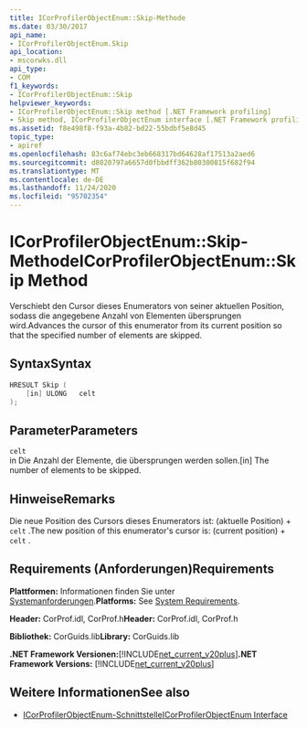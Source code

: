 ```yaml
---
title: ICorProfilerObjectEnum::Skip-Methode
ms.date: 03/30/2017
api_name:
- ICorProfilerObjectEnum.Skip
api_location:
- mscorwks.dll
api_type:
- COM
f1_keywords:
- ICorProfilerObjectEnum::Skip
helpviewer_keywords:
- ICorProfilerObjectEnum::Skip method [.NET Framework profiling]
- Skip method, ICorProfilerObjectEnum interface [.NET Framework profiling]
ms.assetid: f8e498f8-f93a-4b82-bd22-55bdbf5e8d45
topic_type:
- apiref
ms.openlocfilehash: 83c6af74ebc3eb668317bd64628af17513a2aed6
ms.sourcegitcommit: d8020797a6657d0fbbdff362b80300815f682f94
ms.translationtype: MT
ms.contentlocale: de-DE
ms.lasthandoff: 11/24/2020
ms.locfileid: "95702354"
---
```

# <a name="icorprofilerobjectenumskip-method"></a><span data-ttu-id="f125e-102">ICorProfilerObjectEnum::Skip-Methode</span><span class="sxs-lookup"><span data-stu-id="f125e-102">ICorProfilerObjectEnum::Skip Method</span></span>

<span data-ttu-id="f125e-103">Verschiebt den Cursor dieses Enumerators von seiner aktuellen Position, sodass die angegebene Anzahl von Elementen übersprungen wird.</span><span class="sxs-lookup"><span data-stu-id="f125e-103">Advances the cursor of this enumerator from its current position so that the specified number of elements are skipped.</span></span>  
  
## <a name="syntax"></a><span data-ttu-id="f125e-104">Syntax</span><span class="sxs-lookup"><span data-stu-id="f125e-104">Syntax</span></span>  
  
```cpp  
HRESULT Skip (  
    [in] ULONG   celt  
);  
```  
  
## <a name="parameters"></a><span data-ttu-id="f125e-105">Parameter</span><span class="sxs-lookup"><span data-stu-id="f125e-105">Parameters</span></span>  

 `celt`  
 <span data-ttu-id="f125e-106">in Die Anzahl der Elemente, die übersprungen werden sollen.</span><span class="sxs-lookup"><span data-stu-id="f125e-106">[in] The number of elements to be skipped.</span></span>  
  
## <a name="remarks"></a><span data-ttu-id="f125e-107">Hinweise</span><span class="sxs-lookup"><span data-stu-id="f125e-107">Remarks</span></span>  

 <span data-ttu-id="f125e-108">Die neue Position des Cursors dieses Enumerators ist: (aktuelle Position) + `celt` .</span><span class="sxs-lookup"><span data-stu-id="f125e-108">The new position of this enumerator's cursor is: (current position) + `celt` .</span></span>  
  
## <a name="requirements"></a><span data-ttu-id="f125e-109">Requirements (Anforderungen)</span><span class="sxs-lookup"><span data-stu-id="f125e-109">Requirements</span></span>  

 <span data-ttu-id="f125e-110">**Plattformen:** Informationen finden Sie unter [Systemanforderungen](../../get-started/system-requirements.md).</span><span class="sxs-lookup"><span data-stu-id="f125e-110">**Platforms:** See [System Requirements](../../get-started/system-requirements.md).</span></span>  
  
 <span data-ttu-id="f125e-111">**Header:** CorProf.idl, CorProf.h</span><span class="sxs-lookup"><span data-stu-id="f125e-111">**Header:** CorProf.idl, CorProf.h</span></span>  
  
 <span data-ttu-id="f125e-112">**Bibliothek:** CorGuids.lib</span><span class="sxs-lookup"><span data-stu-id="f125e-112">**Library:** CorGuids.lib</span></span>  
  
 <span data-ttu-id="f125e-113">**.NET Framework Versionen:**[!INCLUDE[net_current_v20plus](../../../../includes/net-current-v20plus-md.md)]</span><span class="sxs-lookup"><span data-stu-id="f125e-113">**.NET Framework Versions:** [!INCLUDE[net_current_v20plus](../../../../includes/net-current-v20plus-md.md)]</span></span>  
  
## <a name="see-also"></a><span data-ttu-id="f125e-114">Weitere Informationen</span><span class="sxs-lookup"><span data-stu-id="f125e-114">See also</span></span>

- [<span data-ttu-id="f125e-115">ICorProfilerObjectEnum-Schnittstelle</span><span class="sxs-lookup"><span data-stu-id="f125e-115">ICorProfilerObjectEnum Interface</span></span>](icorprofilerobjectenum-interface.md)
